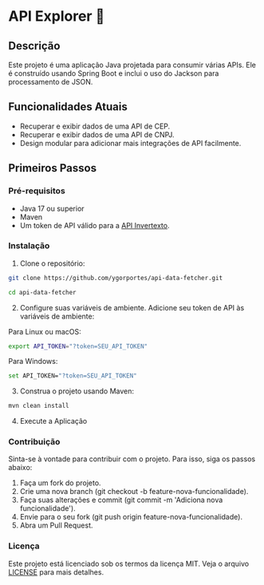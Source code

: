 # API Explorer 🔎

## Descrição

Este projeto é uma aplicação Java projetada para consumir várias APIs. Ele é construído usando Spring Boot e inclui o uso do Jackson para processamento de JSON.

## Funcionalidades Atuais

- Recuperar e exibir dados de uma API de CEP.
- Recuperar e exibir dados de uma API de CNPJ.
- Design modular para adicionar mais integrações de API facilmente.

## Primeiros Passos

### Pré-requisitos

- Java 17 ou superior
- Maven
- Um token de API válido para a [API Invertexto](https://invertexto.com/).

### Instalação

1. Clone o repositório:

```bash
git clone https://github.com/ygorportes/api-data-fetcher.git
```
```bash
cd api-data-fetcher
```
2. Configure suas variáveis de ambiente. Adicione seu token de API às variáveis de ambiente:

Para Linux ou macOS:
```bash
export API_TOKEN="?token=SEU_API_TOKEN"
```

Para Windows:
```bash
set API_TOKEN="?token=SEU_API_TOKEN"
```


3. Construa o projeto usando Maven:
```bash
mvn clean install
```

4. Execute a Aplicação

### Contribuição
Sinta-se à vontade para contribuir com o projeto. Para isso, siga os passos abaixo:

1. Faça um fork do projeto.
2. Crie uma nova branch (git checkout -b feature-nova-funcionalidade).
3. Faça suas alterações e commit (git commit -m 'Adiciona nova funcionalidade').
4. Envie para o seu fork (git push origin feature-nova-funcionalidade).
5. Abra um Pull Request.

### Licença

Este projeto está licenciado sob os termos da licença MIT. Veja o arquivo [LICENSE](LICENSE.md) para mais detalhes.
